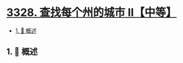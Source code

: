 # [3328. 查找每个州的城市 II【中等】](https://github.com/Tdahuyou/TNotes.leetcode/tree/main/notes/3328.%20%E6%9F%A5%E6%89%BE%E6%AF%8F%E4%B8%AA%E5%B7%9E%E7%9A%84%E5%9F%8E%E5%B8%82%20II%E3%80%90%E4%B8%AD%E7%AD%89%E3%80%91)

<!-- region:toc -->

- [1. 📝 概述](#1--概述)

<!-- endregion:toc -->

## 1. 📝 概述
